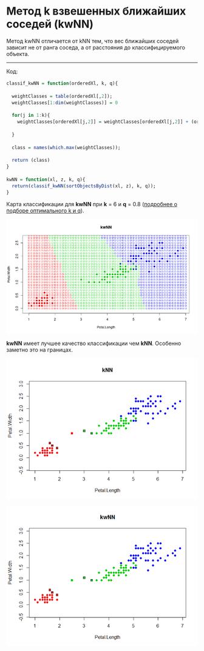 # Метод **k** взвешенных ближайших соседей (kwNN)
Метод kwNN отличается от kNN тем, что вес ближайших соседей зависит не от ранга соседа, а от расстояния до классифицируемого объекта.

---

Код:

```R
classif_kwNN = function(orderedXl, k, q){
  
  weightClasses = table(orderedXl[,2]);
  weightClasses[1:dim(weightClasses)] = 0
  
  for(j in 1:k){
    weightClasses[orderedXl[j,2]] = weightClasses[orderedXl[j,2]] + (orderedXl[j,1] * q^j);
    
  }
  
  class = names(which.max(weightClasses));
  
  return (class)
}

kwNN = function(xl, z, k, q){
  return(classif_kwNN(sortObjectsByDist(xl, z), k, q));
}
```

Карта классификации для **kwNN** при **k** = 6 и **q** = 0.8 ([подробнее о подборе оптимального k и q](https://github.com/Vector232/ML1/tree/master/kwNNLOO)).

![Ну нет ее и все! Отстань!](/kwNN/kwNN(3).png)

**kwNN** имеет лучшее качество классификации чем **kNN**. Особенно заметно это на границах.

![Ну нет ее и все! Отстань!](/kwNN/kwNNvskNN(kNN).png)

![Ну нет ее и все! Отстань!](/kwNN/kwNNvskNN(kwNN).png)
